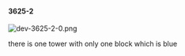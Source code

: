 #### 3625-2
![dev-3625-2-0.png](https://github.com/lil-lab/nlvr/raw/master/nlvr/dev/images/2/dev-3625-2-0.png "dev-3625-2-0.png")

there is one tower with only  one block which is blue